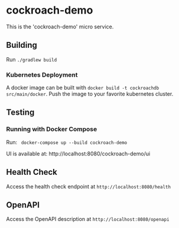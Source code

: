 # cockroach-demo

This is the 'cockroach-demo' micro service.

## Building

Run `./gradlew build`

### Kubernetes Deployment

A docker image can be built with `docker build -t cockroachdb src/main/docker`. Push the image to your favorite kubernetes cluster.

## Testing

### Running with Docker Compose
Run: ` docker-compose up --build cockroach-demo`

UI is available at: http://localhost:8080/cockroach-demo/ui

## Health Check

Access the health check endpoint at `http://localhost:8080/health`

## OpenAPI

Access the OpenAPI description at `http://localhost:8080/openapi`
